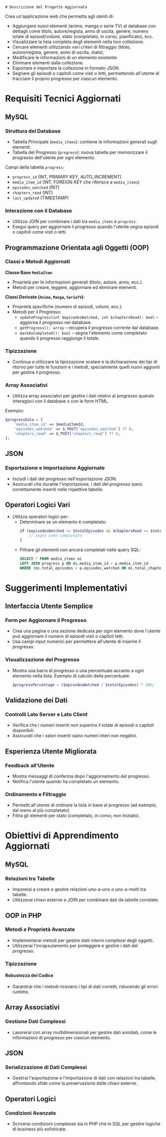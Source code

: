     # Descrizione del Progetto Aggiornata

Crea un'applicazione web che permetta agli utenti di:

- Aggiungere nuovi elementi (anime, manga o serie TV) al database con dettagli come titolo, autore/regista, anno di uscita, genere, numero totale di episodi/volumi, stato (completato, in corso, pianificato), ecc.
- Visualizzare la lista completa degli elementi nella loro collezione.
- Cercare elementi utilizzando vari criteri di filtraggio (titolo, autore/regista, genere, anno di uscita, stato).
- Modificare le informazioni di un elemento esistente.
- Eliminare elementi dalla collezione.
- Esportare e importare la collezione in formato JSON.
- Segnare gli episodi o capitoli come visti o letti, permettendo all'utente di tracciare il proprio progresso per ciascun elemento.

# Requisiti Tecnici Aggiornati

## MySQL

### Struttura del Database

- Tabella Principale (`media_items`): contiene le informazioni generali sugli elementi.
- Tabella del Progresso (`progress`): nuova tabella per memorizzare il progresso dell'utente per ogni elemento.

Campi della tabella `progress`:
- `progress_id` (INT, PRIMARY KEY, AUTO_INCREMENT)
- `media_item_id` (INT, FOREIGN KEY che riferisce a `media_items`)
- `episodes_watched` (INT)
- `chapters_read` (INT)
- `last_updated` (TIMESTAMP)

### Interazione con il Database

- Utilizza JOIN per combinare i dati tra `media_items` e `progress`.
- Esegui query per aggiornare il progresso quando l'utente segna episodi o capitoli come visti o letti.

## Programmazione Orientata agli Oggetti (OOP)

### Classi e Metodi Aggiornati

**Classe Base `MediaItem`**:
- Proprietà per le informazioni generali (titolo, autore, anno, ecc.).
- Metodi per creare, leggere, aggiornare ed eliminare elementi.

**Classi Derivate (`Anime`, `Manga`, `SerieTV`)**:
- Proprietà specifiche (numero di episodi, volumi, ecc.).
- Metodi per il Progresso:
    - `updateProgress(int $episodesWatched, int $chaptersRead): bool` – aggiorna il progresso nel database.
    - `getProgress(): array` – recupera il progresso corrente dal database.
    - `markAsCompleted(): bool` – segna l'elemento come completato quando il progresso raggiunge il totale.

### Tipizzazione

- Continua a utilizzare la tipizzazione scalare e la dichiarazione dei tipi di ritorno per tutte le funzioni e i metodi, specialmente quelli nuovi aggiunti per gestire il progresso.

### Array Associativi

- Utilizza array associativi per gestire i dati relativi al progresso quando interagisci con il database o con le form HTML.

Esempio:
```php
$progressData = [
    'media_item_id' => $mediaItemId,
    'episodes_watched' => $_POST['episodes_watched'] ?? 0,
    'chapters_read' => $_POST['chapters_read'] ?? 0,
];
```

## JSON

### Esportazione e Importazione Aggiornate

- Includi i dati del progresso nell'esportazione JSON.
- Assicurati che durante l'importazione, i dati del progresso siano correttamente inseriti nelle rispettive tabelle.

## Operatori Logici Vari

- Utilizza operatori logici per:
    - Determinare se un elemento è completato:
      ```php
      if ($episodesWatched >= $totalEpisodes && $chaptersRead >= $totalChapters) {
          // Segna come completato
      }
      ```
    - Filtrare gli elementi non ancora completati nelle query SQL:
      ```sql
      SELECT * FROM media_items mi
      LEFT JOIN progress p ON mi.media_item_id = p.media_item_id
      WHERE (mi.total_episodes > p.episodes_watched OR mi.total_chapters > p.chapters_read)
      ```

# Suggerimenti Implementativi

## Interfaccia Utente Semplice

### Form per Aggiornare il Progresso

- Crea una pagina o una sezione dedicata per ogni elemento dove l'utente può aggiornare il numero di episodi visti o capitoli letti.
- Usa campi input numerici per permettere all'utente di inserire il progresso.

### Visualizzazione del Progresso

- Mostra una barra di progresso o una percentuale accanto a ogni elemento nella lista.
  Esempio di calcolo della percentuale:
  ```php
  $progressPercentage = ($episodesWatched / $totalEpisodes) * 100;
  ```

## Validazione dei Dati

### Controlli Lato Server e Lato Client

- Verifica che i numeri inseriti non superino il totale di episodi o capitoli disponibili.
- Assicurati che i valori inseriti siano numeri interi non negativi.

## Esperienza Utente Migliorata

### Feedback all'Utente

- Mostra messaggi di conferma dopo l'aggiornamento del progresso.
- Notifica l'utente quando ha completato un elemento.

### Ordinamento e Filtraggio

- Permetti all'utente di ordinare la lista in base al progresso (ad esempio, dal meno al più completato).
- Filtra gli elementi per stato (completato, in corso, non iniziato).

# Obiettivi di Apprendimento Aggiornati

## MySQL

### Relazioni tra Tabelle

- Imparerai a creare e gestire relazioni uno-a-uno o uno-a-molti tra tabelle.
- Utilizzerai chiavi esterne e JOIN per combinare dati da tabelle correlate.

## OOP in PHP

### Metodi e Proprietà Avanzate

- Implementerai metodi per gestire stati interni complessi degli oggetti.
- Utilizzerai l'incapsulamento per proteggere e gestire i dati del progresso.

### Tipizzazione

#### Robustezza del Codice

- Garantirai che i metodi ricevano i tipi di dati corretti, riducendo gli errori runtime.

## Array Associativi

### Gestione Dati Complessi

- Lavorerai con array multidimensionali per gestire dati annidati, come le informazioni di progresso per ciascun elemento.

## JSON

### Serializzazione di Dati Complessi

- Gestirai l'esportazione e l'importazione di dati con relazioni tra tabelle, affrontando sfide come la preservazione delle chiavi esterne.

## Operatori Logici

### Condizioni Avanzate

- Scriverai condizioni complesse sia in PHP che in SQL per gestire logiche di business più sofisticate.
